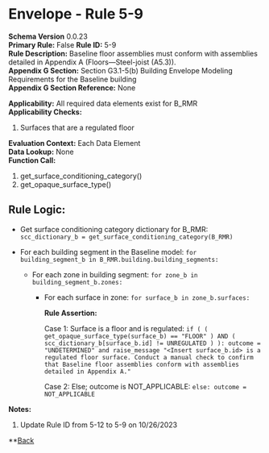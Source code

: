 # Envelope - Rule 5-9
**Schema Version** 0.0.23  
**Primary Rule:** False 
**Rule ID:** 5-9  
**Rule Description:** Baseline floor assemblies must conform with assemblies detailed in  Appendix A (Floors—Steel-joist (A5.3)).  
**Appendix G Section:** Section G3.1-5(b) Building Envelope Modeling Requirements for the Baseline building  
**Appendix G Section Reference:** None  

**Applicability:** All required data elements exist for B_RMR  
**Applicability Checks:**  
  1. Surfaces that are a regulated floor
 
**Evaluation Context:** Each Data Element  
**Data Lookup:** None  
**Function Call:**

  1. get_surface_conditioning_category()  
  2. get_opaque_surface_type()  

## Rule Logic:  

- Get surface conditioning category dictionary for B_RMR: ```scc_dictionary_b = get_surface_conditioning_category(B_RMR)```  

- For each building segment in the Baseline model: ```for building_segment_b in B_RMR.building.building_segments:```  

  - For each zone in building segment: ```for zone_b in building_segment_b.zones:```

    - For each surface in zone: ```for surface_b in zone_b.surfaces:```

        **Rule Assertion:**  

        Case 1: Surface is a floor and is regulated: ```if ( ( get_opaque_surface_type(surface_b) == "FLOOR" ) AND ( scc_dictionary_b[surface_b.id] != UNREGULATED ) ):
        outcome = "UNDETERMINED" and raise_message "<Insert surface_b.id> is a regulated floor surface. Conduct a manual check to confirm that Baseline floor assemblies conform with assemblies detailed in Appendix A."```  

        Case 2: Else; outcome is NOT_APPLICABLE: ```else: outcome = NOT_APPLICABLE```  

**Notes:**

1. Update Rule ID from 5-12 to 5-9 on 10/26/2023

**[Back](../_toc.md)